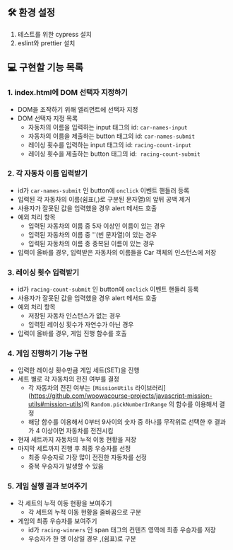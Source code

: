 ## 🛠 환경 설정
1. 테스트를 위한 cypress 설치
2. eslint와 prettier 설치

## 💻 구현할 기능 목록
### 1. index.html에 DOM 선택자 지정하기
- DOM을 조작하기 위해 엘리먼트에 선택자 지정
- DOM 선택자 지정 목록
    - 자동차의 이름을 입력하는 input 태그의 id: `car-names-input`
    - 자동차의 이름을 제출하는 button 태그의 id: `car-names-submit`
    - 레이싱 횟수를 입력하는 input 태그의 id: `racing-count-input`
    - 레이싱 횟수을 제출하는 button 태그의 id:  `racing-count-submit`

### 2. 각 자동차 이름 입력받기
- id가 `car-names-submit` 인 button에 `onclick` 이벤트 핸들러 등록
- 입력된 각 자동차의 이름(쉼표(,)로 구분된 문자열)의 앞뒤 공백 제거
- 사용자가 잘못된 값을 입력했을 경우 alert 메서드 호출
- 예외 처리 항목
    - 입력된 자동차의 이름 중 5자 이상인 이름이 있는 경우
    - 입력된 자동차의 이름 중 ''(빈 문자열)이 있는 경우
    - 입력된 자동차의 이름 중 중복된 이름이 있는 경우
- 입력이 올바를 경우, 입력받은 자동차의 이름들을 Car 객체의 인스턴스에 저장

### 3. 레이싱 횟수 입력받기
- id가 `racing-count-submit` 인 button에 `onclick` 이벤트 핸들러 등록
- 사용자가 잘못된 값을 입력했을 경우 alert 메서드 호출
- 예외 처리 항목
    - 저장된 자동차 인스턴스가 없는 경우
    - 입력된 레이싱 횟수가 자연수가 아닌 경우
- 입력이 올바를 경우, 게임 진행 함수를 호출

### 4. 게임 진행하기 기능 구현
- 입력한 레이싱 횟수만큼 게임 세트(SET)을 진행
- 세트 별로 각 자동차의 전진 여부를 결정
    - 각 자동차의 전진 여부는 `[MissionUtils` 라이브러리](https://github.com/woowacourse-projects/javascript-mission-utils#mission-utils)의 `Random.pickNumberInRange` 의 함수를 이용해서 결정
    - 해당 함수를 이용해서 0부터 9사이의 숫자 중 하나를 무작위로 선택한 후 결과가 4 이상이면 자동차를 전진시킴
- 현재 세트까지 자동차의 누적 이동 현황을 저장
- 마지막 세트까지 진행 후 최종 우승자를 선정
    - 최종 우승자로 가장 많이 전진한 자동차를 선정
    - 중복 우승자가 발생할 수 있음

### 5. 게임 실행 결과 보여주기
- 각 세트의 누적 이동 현황을 보여주기
    - 각 세트의 누적 이동 현황을 줄바꿈으로 구분
- 게임의 최종 우승자를 보여주기
    - id가 `racing-winners` 인 span 태그의 컨텐츠 영역에 최종 우승자를 저장
    - 우승자가 한 명 이상일 경우 ,(쉼표)로 구분

